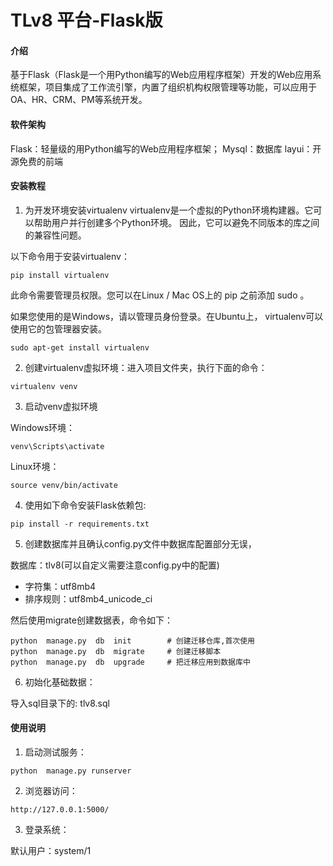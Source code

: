 # TLv8 平台-Flask版

#### 介绍
基于Flask（Flask是一个用Python编写的Web应用程序框架）开发的Web应用系统框架，项目集成了工作流引擎，内置了组织机构权限管理等功能，可以应用于OA、HR、CRM、PM等系统开发。

#### 软件架构
Flask：轻量级的用Python编写的Web应用程序框架；
Mysql：数据库
layui：开源免费的前端


#### 安装教程

1.  为开发环境安装virtualenv
virtualenv是一个虚拟的Python环境构建器。它可以帮助用户并行创建多个Python环境。 因此，它可以避免不同版本的库之间的兼容性问题。

以下命令用于安装virtualenv：

```
pip install virtualenv
```

此命令需要管理员权限。您可以在Linux / Mac OS上的 pip 之前添加 sudo 。

如果您使用的是Windows，请以管理员身份登录。在Ubuntu上， virtualenv可以使用它的包管理器安装。

```
sudo apt-get install virtualenv
```


2.  创建virtualenv虚拟环境：进入项目文件夹，执行下面的命令：

```
virtualenv venv
```


3.  启动venv虚拟环境

Windows环境：

```
venv\Scripts\activate
```
Linux环境：

```
source venv/bin/activate
```

4.  使用如下命令安装Flask依赖包:

```
pip install -r requirements.txt
```

5.  创建数据库并且确认config.py文件中数据库配置部分无误，

数据库：tlv8(可以自定义需要注意config.py中的配置)

- 字符集：utf8mb4
- 排序规则：utf8mb4_unicode_ci


然后使用migrate创建数据表，命令如下：

```
python  manage.py  db  init        # 创建迁移仓库,首次使用  
python  manage.py  db  migrate     # 创建迁移脚本
python  manage.py  db  upgrade     # 把迁移应用到数据库中
```

6.  初始化基础数据：

导入sql目录下的: tlv8.sql


#### 使用说明

1.  启动测试服务：

```
python  manage.py runserver
```


2.  浏览器访问：

```
http://127.0.0.1:5000/
```


3.  登录系统：

默认用户：system/1


